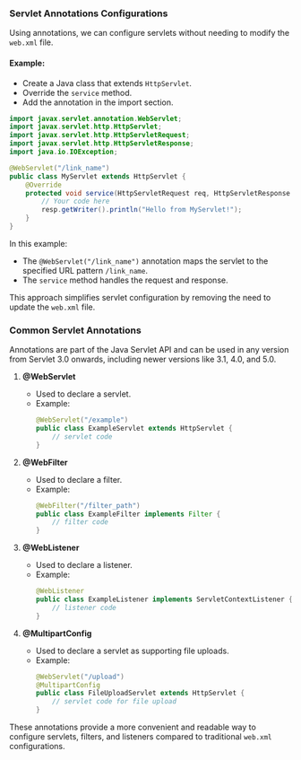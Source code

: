 ### Servlet Annotations Configurations

Using annotations, we can configure servlets without needing to modify the `web.xml` file.

#### Example:
- Create a Java class that extends `HttpServlet`.
- Override the `service` method.
- Add the annotation in the import section.

```java
import javax.servlet.annotation.WebServlet;
import javax.servlet.http.HttpServlet;
import javax.servlet.http.HttpServletRequest;
import javax.servlet.http.HttpServletResponse;
import java.io.IOException;

@WebServlet("/link_name")
public class MyServlet extends HttpServlet {
    @Override
    protected void service(HttpServletRequest req, HttpServletResponse resp) throws IOException {
        // Your code here
        resp.getWriter().println("Hello from MyServlet!");
    }
}
```

In this example:
- The `@WebServlet("/link_name")` annotation maps the servlet to the specified URL pattern `/link_name`.
- The `service` method handles the request and response.

This approach simplifies servlet configuration by removing the need to update the `web.xml` file.

### Common Servlet Annotations

Annotations are part of the Java Servlet API and can be used in any version from Servlet 3.0 onwards, including newer versions like 3.1, 4.0, and 5.0.

1. **@WebServlet**
   - Used to declare a servlet.
   - Example:
     ```java
     @WebServlet("/example")
     public class ExampleServlet extends HttpServlet {
         // servlet code
     }
     ```

2. **@WebFilter**
   - Used to declare a filter.
   - Example:
     ```java
     @WebFilter("/filter_path")
     public class ExampleFilter implements Filter {
         // filter code
     }
     ```

3. **@WebListener**
   - Used to declare a listener.
   - Example:
     ```java
     @WebListener
     public class ExampleListener implements ServletContextListener {
         // listener code
     }
     ```

4. **@MultipartConfig**
   - Used to declare a servlet as supporting file uploads.
   - Example:
     ```java
     @WebServlet("/upload")
     @MultipartConfig
     public class FileUploadServlet extends HttpServlet {
         // servlet code for file upload
     }
     ```

These annotations provide a more convenient and readable way to configure servlets, filters, and listeners compared to traditional `web.xml` configurations.